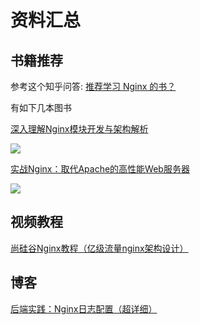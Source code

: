 # 资料汇总

## 书籍推荐

参考这个知乎问答: [推荐学习 Nginx 的书？](https://www.zhihu.com/question/25056737)

有如下几本图书

[深入理解Nginx模块开发与架构解析](https://item.jd.com/11877268.html)

![](img/z02/001.png)

[实战Nginx：取代Apache的高性能Web服务器](https://item.jd.com/10114763750592.html)

![](img/z02/002.png)

## 视频教程

[尚硅谷Nginx教程（亿级流量nginx架构设计）](https://www.bilibili.com/video/BV1yS4y1N76R)

## 博客

[后端实践：Nginx日志配置（超详细）](https://zhuanlan.zhihu.com/p/112314267)